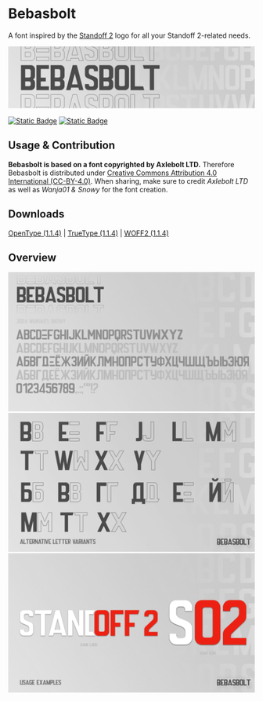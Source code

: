 # Bebasbolt
A font inspired by the [Standoff 2](https://install.standoff2.com/en/) logo for all your Standoff 2-related needs. 
<p align="center">
    
![GitHub Cover](https://raw.githubusercontent.com/Wanja01YT/bebasbolt/main/images/github_banner.png)
    
</p>

[![Static Badge](https://img.shields.io/badge/vkontakte-1.0-0077FF?logo=vk&logoColor=0077FF)](https://vk.com/wall-224629273_168)
[![Static Badge](https://img.shields.io/badge/license-CC%20BY%204.0%20-lightgrey)](https://creativecommons.org/licenses/by/4.0/deed.en)

## Usage & Contribution
**Bebasbolt is based on a font copyrighted by Axlebolt LTD.** Therefore Bebasbolt is distributed under [Creative Commons Attribution 4.0 International (CC-BY-4.0)](https://github.com/Wanja01YT/bebasbolt/blob/main/LICENSE). When sharing, make sure to credit _Axlebolt LTD_ as well as _Wanja01 & Snowy_ for the font creation.

## Downloads
[OpenType (1.1.4)](https://github.com/Wanja01YT/bebasbolt/releases/download/release-1.1.4/Bebasbolt-1.1.4-release.otf) | 
[TrueType (1.1.4)](https://github.com/Wanja01YT/bebasbolt/releases/download/release-1.1.4/Bebasbolt-1.1.4-release.ttf) | 
[WOFF2 (1.1.4)](https://github.com/Wanja01YT/bebasbolt/releases/download/release-1.1.4/Bebasbolt-1.1.4-release.woff2)

## Overview
![Font Overview](https://raw.githubusercontent.com/Wanja01YT/bebasbolt/main/images/bebasbolt-1.png)
![Alternative Letter Variants](https://raw.githubusercontent.com/Wanja01YT/bebasbolt/main/images/bebasbolt-2.png)
![Usage Examples](https://raw.githubusercontent.com/Wanja01YT/bebasbolt/main/images/bebasbolt-3.png)


